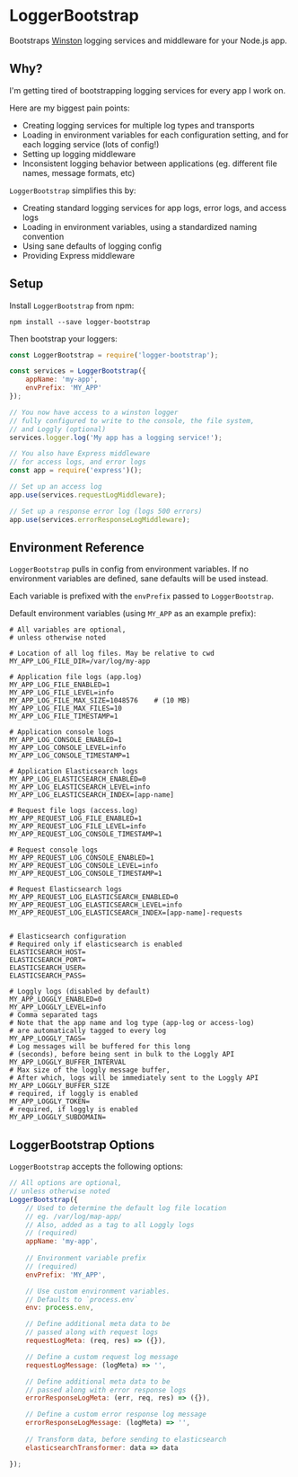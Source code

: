 # LoggerBootstrap

Bootstraps [Winston](https://github.com/winstonjs/winston) logging services and middleware for your Node.js app.

## Why?

I'm getting tired of bootstrapping logging services for every app I work on.

Here are my biggest pain points:

* Creating logging services for multiple log types and transports
* Loading in environment variables for each configuration setting, and for each logging service (lots of config!)
* Setting up logging middleware
* Inconsistent logging behavior between applications (eg. different file names, message formats, etc)

`LoggerBootstrap` simplifies this by:
* Creating standard logging services for app logs, error logs, and access logs
* Loading in environment variables, using a standardized naming convention
* Using sane defaults of logging config
* Providing Express middleware

## Setup

Install `LoggerBootstrap` from npm:

```
npm install --save logger-bootstrap
```

Then bootstrap your loggers:

```js
const LoggerBootstrap = require('logger-bootstrap');

const services = LoggerBootstrap({
	appName: 'my-app',
	envPrefix: 'MY_APP'
});

// You now have access to a winston logger
// fully configured to write to the console, the file system,
// and Loggly (optional)
services.logger.log('My app has a logging service!');

// You also have Express middleware 
// for access logs, and error logs
const app = require('express')();

// Set up an access log
app.use(services.requestLogMiddleware);

// Set up a response error log (logs 500 errors)
app.use(services.errorResponseLogMiddleware);
```

## Environment Reference

`LoggerBootstrap` pulls in config from environment variables. If no environment variables are defined, sane defaults will be used instead.

Each variable is prefixed with the `envPrefix` passed to `LoggerBootstrap`.

Default environment variables (using `MY_APP` as an example prefix):

```
# All variables are optional, 
# unless otherwise noted

# Location of all log files. May be relative to cwd
MY_APP_LOG_FILE_DIR=/var/log/my-app

# Application file logs (app.log)
MY_APP_LOG_FILE_ENABLED=1
MY_APP_LOG_FILE_LEVEL=info
MY_APP_LOG_FILE_MAX_SIZE=1048576	# (10 MB)
MY_APP_LOG_FILE_MAX_FILES=10
MY_APP_LOG_FILE_TIMESTAMP=1

# Application console logs
MY_APP_LOG_CONSOLE_ENABLED=1
MY_APP_LOG_CONSOLE_LEVEL=info
MY_APP_LOG_CONSOLE_TIMESTAMP=1

# Application Elasticsearch logs
MY_APP_LOG_ELASTICSEARCH_ENABLED=0
MY_APP_LOG_ELASTICSEARCH_LEVEL=info
MY_APP_LOG_ELASTICSEARCH_INDEX=[app-name]

# Request file logs (access.log)
MY_APP_REQUEST_LOG_FILE_ENABLED=1
MY_APP_REQUEST_LOG_FILE_LEVEL=info
MY_APP_REQUEST_LOG_CONSOLE_TIMESTAMP=1

# Request console logs
MY_APP_REQUEST_LOG_CONSOLE_ENABLED=1
MY_APP_REQUEST_LOG_CONSOLE_LEVEL=info
MY_APP_REQUEST_LOG_CONSOLE_TIMESTAMP=1

# Request Elasticsearch logs
MY_APP_REQUEST_LOG_ELASTICSEARCH_ENABLED=0
MY_APP_REQUEST_LOG_ELASTICSEARCH_LEVEL=info
MY_APP_REQUEST_LOG_ELASTICSEARCH_INDEX=[app-name]-requests


# Elasticsearch configuration
# Required only if elasticsearch is enabled
ELASTICSEARCH_HOST=
ELASTICSEARCH_PORT=
ELASTICSEARCH_USER=
ELASTICSEARCH_PASS=

# Loggly logs (disabled by default)
MY_APP_LOGGLY_ENABLED=0
MY_APP_LOGGLY_LEVEL=info
# Comma separated tags
# Note that the app name and log type (app-log or access-log) 
# are automatically tagged to every log
MY_APP_LOGGLY_TAGS=
# Log messages will be buffered for this long
# (seconds), before being sent in bulk to the Loggly API
MY_APP_LOGGLY_BUFFER_INTERVAL
# Max size of the loggly message buffer,
# After which, logs will be immediately sent to the Loggly API
MY_APP_LOGGLY_BUFFER_SIZE
# required, if loggly is enabled
MY_APP_LOGGLY_TOKEN=
# required, if loggly is enabled
MY_APP_LOGGLY_SUBDOMAIN=
```

## LoggerBootstrap Options

`LoggerBootstrap` accepts the following options:

```js
// All options are optional, 
// unless otherwise noted
LoggerBootstrap({
    // Used to determine the default log file location
    // eg. /var/log/map-app/
    // Also, added as a tag to all Loggly logs
    // (required)
	appName: 'my-app',
	
	// Environment variable prefix
	// (required)
	envPrefix: 'MY_APP',

	// Use custom environment variables.
	// Defaults to `process.env`
	env: process.env,

	// Define additional meta data to be
	// passed along with request logs
	requestLogMeta: (req, res) => ({}),

	// Define a custom request log message
	requestLogMessage: (logMeta) => '',

	// Define additional meta data to be
	// passed along with error response logs
	errorResponseLogMeta: (err, req, res) => ({}),

	// Define a custom error response log message
	errorResponseLogMessage: (logMeta) => '',
	
	// Transform data, before sending to elasticsearch
	elasticsearchTransformer: data => data

});
```